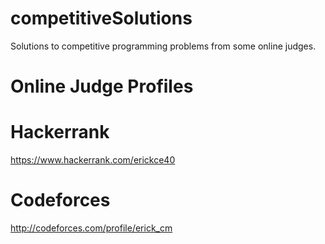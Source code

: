 # competitiveSolutions
Solutions to competitive programming problems from some online judges.

# Online Judge Profiles

# Hackerrank
https://www.hackerrank.com/erickce40

# Codeforces
http://codeforces.com/profile/erick_cm
